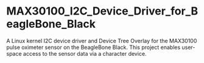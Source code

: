 # MAX30100_I2C_Device_Driver_for_BeagleBone_Black
A Linux kernel I2C device driver and Device Tree Overlay for the MAX30100 pulse oximeter sensor on the BeagleBone Black. This project enables user-space access to the sensor data via a character device.
